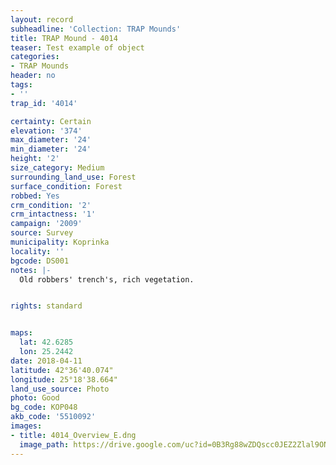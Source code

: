 ```yaml
---
layout: record
subheadline: 'Collection: TRAP Mounds'
title: TRAP Mound - 4014
teaser: Test example of object
categories:
- TRAP Mounds
header: no
tags:
- ''
trap_id: '4014'

certainty: Certain
elevation: '374'
max_diameter: '24'
min_diameter: '24'
height: '2'
size_category: Medium
surrounding_land_use: Forest
surface_condition: Forest
robbed: Yes
crm_condition: '2'
crm_intactness: '1'
campaign: '2009'
source: Survey
municipality: Koprinka
locality: ''
bgcode: DS001
notes: |-
  Old robbers' trench's, rich vegetation.


rights: standard


maps:
  lat: 42.6285
  lon: 25.2442
date: 2018-04-11
latitude: 42°36'40.074"
longitude: 25°18'38.664"
land_use_source: Photo
photo: Good
bg_code: КОР048
akb_code: '5510092'
images:
- title: 4014_Overview_E.dng
  image_path: https://drive.google.com/uc?id=0B3Rg88wZDQscc0JEZ2Zlal9ONXM
---
```

